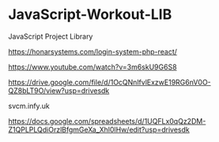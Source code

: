 # JavaScript-Workout-LIB
JavaScript Project Library   


https://honarsystems.com/login-system-php-react/

https://www.youtube.com/watch?v=3m6skU9G6S8

https://drive.google.com/file/d/1OcQNnlfvlExzwE19RG6nV0O-QZ8bLT9O/view?usp=drivesdk


svcm.infy.uk


https://docs.google.com/spreadsheets/d/1UQFLx0qQz2DM-Z1QPLPLQdiOrzlBfgmGeXa_Xhl0lHw/edit?usp=drivesdk